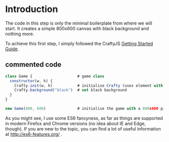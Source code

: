 Introduction
============

The code in this step is only the minimal boilerplate from where we will start.
It creates a simple 800x600 canvas with black background and nothing more.

To achieve this first step, I simply followed the CraftyJS [Getting Started
Guide](http://craftyjs.com/getting-started/).

commented code
--------------

```js
class Game {                    # game class
  constructor(w, h) {
    Crafty.init(w, h)           # initialise Crafty (uses element with ID cr-stage by default
    Crafty.background("black")  # set black background
  }
}

new Game(800, 600)              # initialise the game with a 800x600 pixel sized field
```

As you might see, I use some ES6 fancyness, as far as things are supported in
modern Firefox and Chrome versions (no idea about IE and Edge, though). If you
are new to the topic, you can find a lot of useful information at
http://es6-features.org/ .

